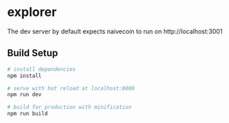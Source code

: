 # explorer

The dev server by default expects naivecoin to run on http://localhost:3001

## Build Setup


``` bash
# install dependencies
npm install

# serve with hot reload at localhost:8080
npm run dev

# build for production with minification
npm run build
```
